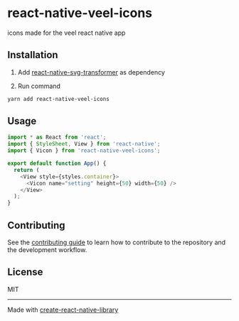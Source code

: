 # react-native-veel-icons

icons made for the veel react native app

## Installation

1. Add [react-native-svg-transformer](https://github.com/kristerkari/react-native-svg-transformer) as dependency

2. Run command

```sh
yarn add react-native-veel-icons
```

## Usage

```js
import * as React from 'react';
import { StyleSheet, View } from 'react-native';
import { Vicon } from 'react-native-veel-icons';

export default function App() {
  return (
    <View style={styles.container}>
      <Vicon name="setting" height={50} width={50} />
    </View>
  );
}
```

## Contributing

See the [contributing guide](CONTRIBUTING.md) to learn how to contribute to the repository and the development workflow.

## License

MIT

---

Made with [create-react-native-library](https://github.com/callstack/react-native-builder-bob)
